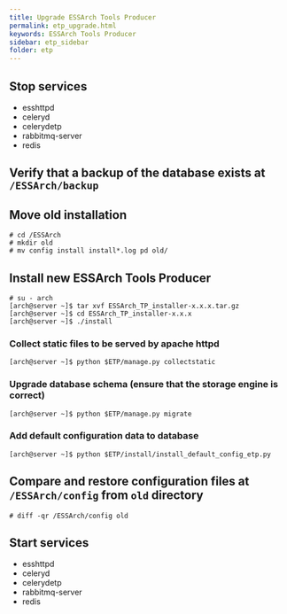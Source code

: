 ```yaml
---
title: Upgrade ESSArch Tools Producer
permalink: etp_upgrade.html
keywords: ESSArch Tools Producer
sidebar: etp_sidebar
folder: etp
---
```


## Stop services
* esshttpd
* celeryd
* celerydetp
* rabbitmq-server
* redis

## Verify that a backup of the database exists at `/ESSArch/backup`

## Move old installation

    # cd /ESSArch
    # mkdir old
    # mv config install install*.log pd old/

##  Install new ESSArch Tools Producer

    # su - arch
    [arch@server ~]$ tar xvf ESSArch_TP_installer-x.x.x.tar.gz
    [arch@server ~]$ cd ESSArch_TP_installer-x.x.x
    [arch@server ~]$ ./install

### Collect static files to be served by apache httpd

    [arch@server ~]$ python $ETP/manage.py collectstatic

### Upgrade database schema (ensure that the storage engine is correct)

    [arch@server ~]$ python $ETP/manage.py migrate

### Add default configuration data to database

    [arch@server ~]$ python $ETP/install/install_default_config_etp.py

## Compare and restore configuration files at `/ESSArch/config` from `old` directory
    # diff -qr /ESSArch/config old

## Start services

* esshttpd
* celeryd
* celerydetp
* rabbitmq-server
* redis
